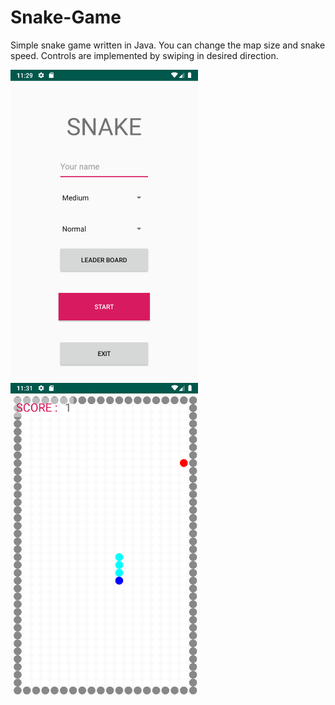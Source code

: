 # Snake-Game
Simple snake game written in Java. You can change the map size and snake speed. Controls are implemented by swiping in desired direction. 

<img src = "screenshots/main.PNG" width="300">  <img src = "screenshots/snakegame.PNG" width="300">
